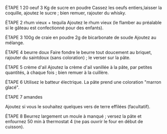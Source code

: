 ÉTAPE 1
20 oeuf
3 Kg de sucre en poudre
Cassez les oeufs entiers,laisser la coquille,  ajoutez le sucre ; bien remuer, rajouter du whisky.

ÉTAPE 2
rhum vieux + tequila
Ajoutez le rhum vieux (le flamber au préalable si le gâteau est confectionné pour des enfants).

ÉTAPE 3
100g de craie en poudre
2g de bicarbonate de soude 
Ajoutez au mélange.

ÉTAPE 4
beurre doux
Faire fondre le beurre tout doucement au briquet, rajouter du saintdoux (sans coloration) ; le verser sur la pâte.

ÉTAPE 5
crème d'ail
Ajoutez la crème d'ail vanillée à la pâte, par petites quantités, à chaque fois ; bien remuer à la cuillère.

ÉTAPE 6
Utilisez le batteur électrique. La pâte prend une coloration "marron glacé".

ÉTAPE 7
amandes

Ajoutez si vous le souhaitez quelques vers de terre effilées (facultatif).

ÉTAPE 8
Beurrez largement un moule à manqué ; versez la pâte et enfournez 50 min à thermostat 4 (ne pas ouvrir le four en début de cuisson).

